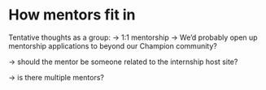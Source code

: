 # How mentors fit in

Tentative thoughts as a group: → 1:1 mentorship
→ We’d probably open up mentorship applications to beyond our Champion community?

→ should the mentor be someone related to the internship host site?

→ is there multiple mentors?